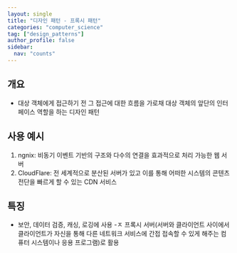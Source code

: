 ```yaml
---
layout: single
title: "디자인 패턴 - 프록시 패턴"
categories: "computer_science"
tag: ["design_patterns"]
author_profile: false
sidebar:
  nav: "counts"
---
```


## 개요

- 대상 객체에게 접근하기 전 그 접근에 대한 흐름을 가로채 대상 객체의 앞단의 인터페이스 역할을 하는 디자인 패턴

## 사용 예시

1. ngnix: 비동기 이벤트 기반의 구조와 다수의 연결을 효과적으로 처리 가능한 웹 서버
2. CloudFlare: 전 세계적으로 분산된 서버가 있고 이를 통해 어떠한 시스템의 콘텐츠 전단을 빠르게 할 수 있는 CDN 서비스

## 특징

- 보안, 데이터 검증, 캐싱, 로깅에 사용 -ㅈ 프록시 서버(서버와 클라이언트 사이에서 클라이언트가 자신을 통해 다른 네트워크 서비스에 간접 접속할 수 있게 해주는 컴퓨터 시스템이나 응용 프로그램)로 활용
